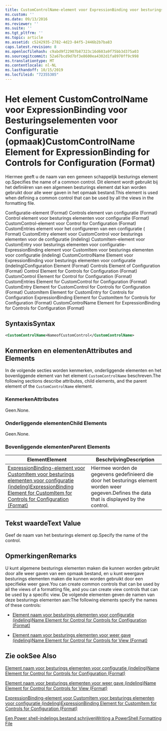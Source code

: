 ```yaml
---
title: CustomControlName-element voor ExpressionBinding voor besturings elementen voor configuratie (indeling) | Microsoft Docs
ms.custom: ''
ms.date: 09/13/2016
ms.reviewer: ''
ms.suite: ''
ms.tgt_pltfrm: ''
ms.topic: article
ms.assetid: c5242935-2782-4d23-84f5-2446b2b7ba83
caps.latest.revision: 8
ms.openlocfilehash: c9abd9f22907b87323c16d603a9f75bb3d375a03
ms.sourcegitcommit: 52a67bcd9d7bf3e8600ea4302d1fa8970ff9c998
ms.translationtype: MT
ms.contentlocale: nl-NL
ms.lasthandoff: 10/15/2019
ms.locfileid: "72355305"
---
```

# <a name="customcontrolname-element-for-expressionbinding-for-controls-for-configuration-format"></a><span data-ttu-id="46024-102">Het element CustomControlName voor ExpressionBinding voor Besturingselementen voor Configuratie (opmaak)</span><span class="sxs-lookup"><span data-stu-id="46024-102">CustomControlName Element for ExpressionBinding for Controls for Configuration (Format)</span></span>

<span data-ttu-id="46024-103">Hiermee geeft u de naam van een gemeen schappelijk besturings element op.</span><span class="sxs-lookup"><span data-stu-id="46024-103">Specifies the name of a common control.</span></span> <span data-ttu-id="46024-104">Dit element wordt gebruikt bij het definiëren van een algemeen besturings element dat kan worden gebruikt door alle weer gaven in het opmaak bestand.</span><span class="sxs-lookup"><span data-stu-id="46024-104">This element is used when defining a common control that can be used by all the views in the formatting file.</span></span>

<span data-ttu-id="46024-105">Configuratie-element (Format) Controls element van configuratie (Format) Control element voor besturings elementen voor configuratie (Format) CustomControl-element voor Control for Configuration (Format) CustomEntries element voor het configureren van een configuratie ( Format) CustomEntry element voor CustomControl voor besturings elementen voor de configuratie (indeling) CustomItem-element voor CustomEntry voor besturings elementen voor configuratie-ExpressionBinding element voor CustomItem voor besturings elementen voor configuratie (indeling) CustomControlName Element voor ExpressionBinding voor besturings elementen voor configuratie (indeling)</span><span class="sxs-lookup"><span data-stu-id="46024-105">Configuration Element (Format) Controls Element of Configuration (Format) Control Element for Controls for Configuration (Format) CustomControl Element for Control for Configuration (Format) CustomEntries Element for CustomControl for Configuration (Format) CustomEntry Element for CustomControl for Controls for Configuration (Format) CustomItem Element for CustomEntry for Controls for Configuration ExpressionBinding Element for CustomItem for Controls for Configuration (Format) CustomControlName Element for ExpressionBinding for Controls for Configuration (Format)</span></span>

## <a name="syntax"></a><span data-ttu-id="46024-106">Syntaxis</span><span class="sxs-lookup"><span data-stu-id="46024-106">Syntax</span></span>

```xml
<CustomControlName>NameofCustomControl</CustomControlName>
```

## <a name="attributes-and-elements"></a><span data-ttu-id="46024-107">Kenmerken en elementen</span><span class="sxs-lookup"><span data-stu-id="46024-107">Attributes and Elements</span></span>

<span data-ttu-id="46024-108">In de volgende secties worden kenmerken, onderliggende elementen en het bovenliggende element van het element `CustomControlName` beschreven.</span><span class="sxs-lookup"><span data-stu-id="46024-108">The following sections describe attributes, child elements, and the parent element of the `CustomControlName` element.</span></span>

### <a name="attributes"></a><span data-ttu-id="46024-109">Kenmerken</span><span class="sxs-lookup"><span data-stu-id="46024-109">Attributes</span></span>

<span data-ttu-id="46024-110">Geen.</span><span class="sxs-lookup"><span data-stu-id="46024-110">None.</span></span>

### <a name="child-elements"></a><span data-ttu-id="46024-111">Onderliggende elementen</span><span class="sxs-lookup"><span data-stu-id="46024-111">Child Elements</span></span>

<span data-ttu-id="46024-112">Geen.</span><span class="sxs-lookup"><span data-stu-id="46024-112">None.</span></span>

### <a name="parent-elements"></a><span data-ttu-id="46024-113">Bovenliggende elementen</span><span class="sxs-lookup"><span data-stu-id="46024-113">Parent Elements</span></span>

|<span data-ttu-id="46024-114">Element</span><span class="sxs-lookup"><span data-stu-id="46024-114">Element</span></span>|<span data-ttu-id="46024-115">Beschrijving</span><span class="sxs-lookup"><span data-stu-id="46024-115">Description</span></span>|
|-------------|-----------------|
|[<span data-ttu-id="46024-116">ExpressionBinding-element voor CustomItem voor besturings elementen voor configuratie (indeling)</span><span class="sxs-lookup"><span data-stu-id="46024-116">ExpressionBinding Element for CustomItem for Controls for Configuration (Format)</span></span>](./expressionbinding-element-for-customitem-for-controls-for-configuration-format.md)|<span data-ttu-id="46024-117">Hiermee worden de gegevens gedefinieerd die door het besturings element worden weer gegeven.</span><span class="sxs-lookup"><span data-stu-id="46024-117">Defines the data that is displayed by the control.</span></span>|

## <a name="text-value"></a><span data-ttu-id="46024-118">Tekst waarde</span><span class="sxs-lookup"><span data-stu-id="46024-118">Text Value</span></span>

<span data-ttu-id="46024-119">Geef de naam van het besturings element op.</span><span class="sxs-lookup"><span data-stu-id="46024-119">Specify the name of the control.</span></span>

## <a name="remarks"></a><span data-ttu-id="46024-120">Opmerkingen</span><span class="sxs-lookup"><span data-stu-id="46024-120">Remarks</span></span>

<span data-ttu-id="46024-121">U kunt algemene besturings elementen maken die kunnen worden gebruikt door alle weer gaven van een opmaak bestand, en u kunt weergave besturings elementen maken die kunnen worden gebruikt door een specifieke weer gave.</span><span class="sxs-lookup"><span data-stu-id="46024-121">You can create common controls that can be used by all the views of a formatting file, and you can create view controls that can be used by a specific view.</span></span> <span data-ttu-id="46024-122">De volgende elementen geven de namen van deze besturings elementen aan:</span><span class="sxs-lookup"><span data-stu-id="46024-122">The following elements specify the names of these controls:</span></span>

- [<span data-ttu-id="46024-123">Element naam voor besturings elementen voor configuratie (indeling)</span><span class="sxs-lookup"><span data-stu-id="46024-123">Name Element for Control for Controls for Configuration (Format)</span></span>](./name-element-for-control-for-controls-for-configuration-format.md)

- [<span data-ttu-id="46024-124">Element naam voor besturings elementen voor weer gave (indeling)</span><span class="sxs-lookup"><span data-stu-id="46024-124">Name Element for Control for Controls for View (Format)</span></span>](./name-element-for-control-for-controls-for-view-format.md)

## <a name="see-also"></a><span data-ttu-id="46024-125">Zie ook</span><span class="sxs-lookup"><span data-stu-id="46024-125">See Also</span></span>

[<span data-ttu-id="46024-126">Element naam voor besturings elementen voor configuratie (indeling)</span><span class="sxs-lookup"><span data-stu-id="46024-126">Name Element for Control for Controls for Configuration (Format)</span></span>](./name-element-for-control-for-controls-for-configuration-format.md)

[<span data-ttu-id="46024-127">Element naam voor besturings elementen voor weer gave (indeling)</span><span class="sxs-lookup"><span data-stu-id="46024-127">Name Element for Control for Controls for View (Format)</span></span>](./name-element-for-control-for-controls-for-view-format.md)

[<span data-ttu-id="46024-128">ExpressionBinding-element voor CustomItem voor besturings elementen voor configuratie (indeling)</span><span class="sxs-lookup"><span data-stu-id="46024-128">ExpressionBinding Element for CustomItem for Controls for Configuration (Format)</span></span>](./expressionbinding-element-for-customitem-for-controls-for-configuration-format.md)

[<span data-ttu-id="46024-129">Een Power shell-indelings bestand schrijven</span><span class="sxs-lookup"><span data-stu-id="46024-129">Writing a PowerShell Formatting File</span></span>](./writing-a-powershell-formatting-file.md)
